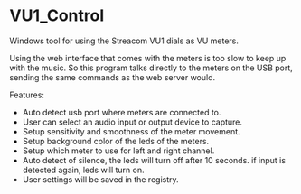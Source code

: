 # VU1_Control

Windows tool for using the Streacom VU1 dials as VU meters.

Using the web interface that comes with the meters is too slow to keep up with the music.
So this program talks directly to the meters on the USB port, sending the same commands
as the web server would.

Features:
- Auto detect usb port where meters are connected to.
- User can select an audio input or output device to capture.
- Setup sensitivity and smoothness of the meter movement.
- Setup background color of the leds of the meters.
- Setup which meter to use for left and right channel.
- Auto detect of silence, the leds will turn off after 10 seconds.
  if input is detected again, leds will turn on.
- User settings will be saved in the registry.